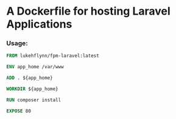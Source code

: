 # A Dockerfile for hosting Laravel Applications

### Usage:

```Dockerfile
FROM lukehflynn/fpm-laravel:latest

ENV app_home /var/www

ADD . ${app_home}

WORKDIR ${app_home}

RUN composer install

EXPOSE 80
```
